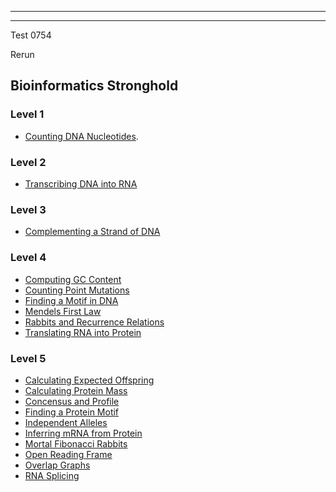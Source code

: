 <!-- ---
layout: minimal
title: About me
subtitle: Why you'd want to go on a date with me
--- -->

---
---

<!-- # rosalind
Rosalind Programming Challenges -->
Test 0754

Rerun

## Bioinformatics Stronghold

### Level 1
- [Counting DNA Nucleotides](./Bioinformatics%20Stronghold/Level%201/Counting%20DNA%20Nucleotides/Counting%20DNA%20Nucleotides.html).

### Level 2
- [Transcribing DNA into RNA](./Bioinformatics%20Stronghold/Level%202/Transcribing%20DNA%20into%20RNA/Transcribing%20DNA%20into%20RNA.html)

### Level 3
- [Complementing a Strand of DNA](./Bioinformatics%20Stronghold/Level%203/Complementing%20a%20Strand%20of%20DNA/Complementing%20a%20Strand%20of%20DNA.html)

### Level 4
- [Computing GC Content](./Bioinformatics%20Stronghold/Level%204/Computing%20GC%20Content/Computing%20GC%20Content.html)
- [Counting Point Mutations](./Bioinformatics%20Stronghold/Level%204/Counting%20Point%20Mutations/Counting%20Point%20Mutations.html)
- [Finding a Motif in DNA](./Bioinformatics%20Stronghold/Level%204/Finding%20a%20Motif%20in%20DNA/Finding%20a%20Motif%20in%20DNA.html)
- [Mendels First Law](./Bioinformatics%20Stronghold/Level%204/Mendels%20First%20Law/Mendels%20First%20Law.html)
- [Rabbits and Recurrence Relations](./Bioinformatics%20Stronghold/Level%204/Rabbits%20and%20Recurrence%20Relations/Rabbits%20and%20Recurrence%20Relations.html)
- [Translating RNA into Protein](./Bioinformatics%20Stronghold/Level%204/Translating%20RNA%20into%20Protein/Transalting%20RNA%20into%20Protein.html)

### Level 5
- [Calculating Expected Offspring](./Bioinformatics%20Stronghold/Level%205/Calculating%20Expected%20Offspring/Calculating%20Expected%20Offspring.html)
- [Calculating Protein Mass](./Bioinformatics%20Stronghold/Level%205/Calculating%20Protein%20Mass/Calculating%20Protein%20Mass.html)
- [Concensus and Profile](./Bioinformatics%20Stronghold/Level%205/Concencus%20and%20Profile/Concencus%20and%20Profile.html)
- [Finding a Protein Motif](./Bioinformatics%20Stronghold/Level%205/Finding%20a%20Protein%20Motif/Finding%20a%20Protein%20Motif.html)
- [Independent Alleles](./Bioinformatics%20Stronghold/Level%205/Independent%20Alleles/)
- [Inferring mRNA from Protein](./Bioinformatics%20Stronghold/Level%205/Inferring%20mRNA%20from%20Protein/Inferring%20mRNA%20from%20Protein.html)
- [Mortal Fibonacci Rabbits](./Bioinformatics%20Stronghold/Level%205/Mortal%20Fibonacci%20Rabbits/Mortal%20Fibonacci%20Rabbits.html)
- [Open Reading Frame](./Bioinformatics%20Stronghold/Level%205/Open%20Reading%20Frame/Open%20Reading%20Frame.html)
- [Overlap Graphs](./Bioinformatics%20Stronghold/Level%205/Overlap%20Graphs/Overlap%20Graphs.html)
- [RNA Splicing](./Bioinformatics%20Stronghold/Level%205/RNA%20Splicing/RNA%20Splicing.html)

